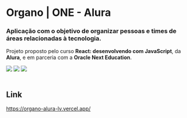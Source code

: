 # Organo | ONE - Alura
### Aplicação com o objetivo de organizar pessoas e times de áreas relacionadas à tecnologia.
Projeto proposto pelo curso <strong>React: desenvolvendo com JavaScript</strong>, da <strong>Alura</strong>, e em parceria com a <strong>Oracle Next Education</strong>.
<div align="left">
  <img src="https://img.shields.io/badge/javascript-%23323330.svg?style=for-the-badge&logo=javascript&logoColor=%23F7DF1E"/>
  <img src="https://img.shields.io/badge/node.js-6DA55F?style=for-the-badge&logo=node.js&logoColor=white"/>
  <img src="https://img.shields.io/badge/react-%2320232a.svg?style=for-the-badge&logo=react&logoColor=%2361DAFB"/>
</div>

<br>

## Link
https://organo-alura-lv.vercel.app/